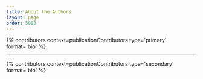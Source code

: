 ```yaml
---
title: About the Authors
layout: page
order: 5002
---
```


{% contributors context=publicationContributors type='primary' format='bio' %}

---

{% contributors context=publicationContributors type='secondary' format='bio' %}